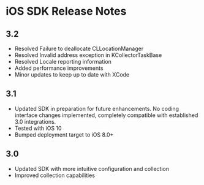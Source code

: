 # iOS SDK Release Notes

## 3.2 
* Resolved Failure to deallocate CLLocationManager
* Resolved Invalid address exception in KCollectorTaskBase
* Resolved Locale reporting information
* Added performance improvements
* Minor updates to keep up to date with XCode

## 3.1
* Updated SDK in preparation for future enhancements. No coding interface changes implemented, completely compatible with established 3.0 integrations.
* Tested with iOS 10
* Bumped deployment target to iOS 8.0+

## 3.0
* Updated SDK with more intuitive configuration and collection
* Improved collection capabilities


